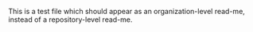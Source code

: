 
This is a test file which should appear as an organization-level read-me, instead of a repository-level read-me.
